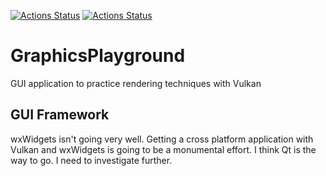 [![Actions Status](https://github.com/NianZo/GraphicsPlayground/workflows/Build%20and%20Test/badge.svg)](https://github.com/NianZo/GraphicsPlayground/actions)
[![Actions Status](https://github.com/NianZo/GraphicsPlayground/workflows/Clang%20Format/badge.svg)](https://github.com/NianZo/GraphicsPlayground/actions)
# GraphicsPlayground
GUI application to practice rendering techniques with Vulkan

## GUI Framework
wxWidgets isn't going very well. Getting a cross platform application with Vulkan and wxWidgets is going to be a monumental effort. I think Qt is the way to go. I need to investigate further.
